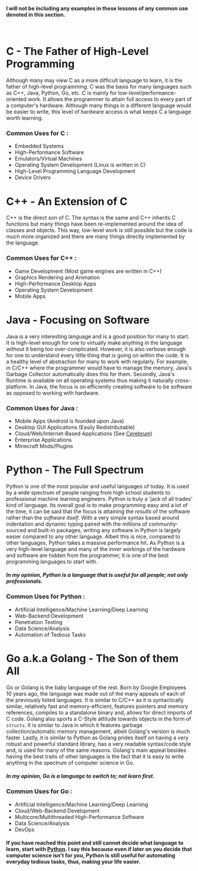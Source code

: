 #### **I will not be including any examples in these lessons of any common use denoted in this section.**
<br>

# C - The Father of High-Level Programming
Although many may view C as a more difficult language to learn, it is the father of high-level programming. C was the basis for many languages such as C++, Java, Python, Go, etc. 
C is mainly for low-level/performance-oriented work. It allows the programmer to attain full access to every part of a computer's hardware. Although many things in a different language would be easier to write, this level of hardware access is what keeps C a language worth learning.
### Common Uses for C :
  - Embedded Systems
  - High-Performance Software
  - Emulators/Virtual Machines
  - Operating System Development (Linux is written in C)
  - High-Level Programming Language Development
  - Device Drivers

# C++ - An Extension of C
C++ is the direct son of C. The syntax is the same and C++ inherits C functions but many things have been re-implemented around the idea of classes and objects. This way, low-level work is still possible but the code is much more organized and there are many things directly implemented by the language.
### Common Uses for C++ :
  - Game Development (Most game engines are written in C++)
  - Graphics Rendering and Animation
  - High-Performance Desktop Apps
  - Operating System Development
  - Mobile Apps

# Java - Focusing on Software
Java is a very interesting language and is a good position for many to start. It is high-level enough for one to virtually make anything in the language without it being too over-complicated. However, it is also verbose enough for one to understand every little thing that is going on within the code. It is a healthy level of abstraction for many to work with regularly. For example, in C/C++ where the programmer would have to manage the memory, Java's Garbage Collector automatically does this for them. Secondly, Java's Runtime is available on all operating systems thus making it naturally cross-platform. In Java, the focus is on efficiently creating software to be software as opposed to working with hardware.
### Common Uses for Java :
  - Mobile Apps (Android is founded upon Java)
  - Desktop GUI Applications (Easily Redistributable)
  - Cloud/Web/Internet-Based Applications (See [Cerebrum](https://github.com/albertbregonia/Cerebrum))
  - Enterprise Applications
  - Minecraft Mods/Plugins

# Python - The Full Spectrum
Python is one of the most popular and useful languages of today. It is used by a wide spectrum of people ranging from high school students to professional machine learning engineers. Python is truly a 'jack of all trades' kind of language. Its overall goal is to make programming easy and a lot of the time, it can be said that the focus is attaining the *results* of the software rather than the *software itself*. With a very simple syntax based around indentation and dynamic typing paired with the millions of community-sourced and built-in packages, writing any software in Python is largely easier compared to any other language. Albeit this is nice, compared to other languages, Python takes a massive performance hit. As Python is a very high-level language and many of the inner workings of the hardware and software are hidden from the programmer, it is one of the best programming languages to start with. 
#### ***In my opinion, Python is a language that is useful for all people; not only professionals***.
### Common Uses for Python :
  - Artificial Intelligence/Machine Learning/Deep Learning
  - Web-Backend Development
  - Penetration Testing
  - Data Science/Analysis
  - Automation of Tedious Tasks

# Go a.k.a Golang - The Son of them All
Go or Golang is the baby language of the rest. Born by Google Employees 10 years ago, the language was made out of the many appeals of each of the previously listed languages. It is similar to C/C++ as it is syntactically similar, relatively fast and memory-efficient, features pointers and memory references, compiles to a standalone binary and, allows for direct imports of C code. Golang also sports a C-Style attitude towards objects in the form of `structs`. It is similar to Java in which it features garbage collection/automatic memory management, albeit Golang's version is much faster. Lastly, it is similar to Python as Golang prides itself on having a very robust and powerful standard library, has a very readable syntax/code style and, is used for many of the same reasons. Golang's main appeal besides having the best traits of other languages is the fact that it is easy to write anything in the spectrum of computer science in Go. 
#### ***In my opinion, Go is a language to switch to; not learn first.***
### Common Uses for Go :
  - Artificial Intelligence/Machine Learning/Deep Learning
  - Cloud/Web-Backend Development
  - Multicore/Multithreaded High-Performance Software
  - Data Science/Analysis
  - DevOps

#### If you have reached this point and still cannot decide what language to learn, start with [Python](/Python/README.md). I say this because even if later on you decide that computer science isn't for you, Python is still useful for automating everyday tedious tasks, thus, making your life easier.